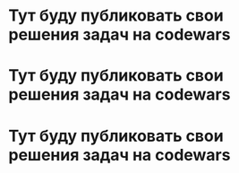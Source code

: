 # Тут буду публиковать свои решения задач на codewars
# Тут буду публиковать свои решения задач на codewars
# Тут буду публиковать свои решения задач на codewars
